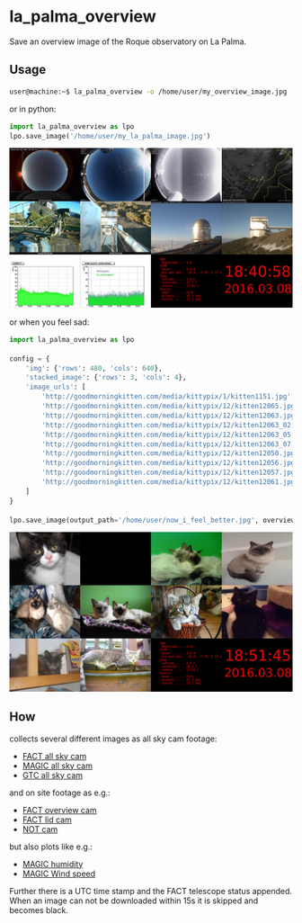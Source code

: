 # la_palma_overview

Save an overview image of the Roque observatory on La Palma.

## Usage
```bash
user@machine:~$ la_palma_overview -o /home/user/my_overview_image.jpg
```

or in python:
```python
import la_palma_overview as lpo
lpo.save_image('/home/user/my_la_palma_image.jpg')
```
![img](example_images/my_image.jpg)

or when you feel sad:
```python
import la_palma_overview as lpo

config = {
    'img': {'rows': 480, 'cols': 640},
    'stacked_image': {'rows': 3, 'cols': 4},
    'image_urls': [
        'http://goodmorningkitten.com/media/kittypix/1/kitten1151.jpg',
        'http://goodmorningkitten.com/media/kittypix/12/kitten12065.jpgg',
        'http://goodmorningkitten.com/media/kittypix/12/kitten12063.jpg',
        'http://goodmorningkitten.com/media/kittypix/12/kitten12063_02.jpg', 
        'http://goodmorningkitten.com/media/kittypix/12/kitten12063_05.jpg',
        'http://goodmorningkitten.com/media/kittypix/12/kitten12063_07.jpg',
        'http://goodmorningkitten.com/media/kittypix/12/kitten12050.jpg',
        'http://goodmorningkitten.com/media/kittypix/12/kitten12056.jpg',
        'http://goodmorningkitten.com/media/kittypix/12/kitten12057.jpg',
        'http://goodmorningkitten.com/media/kittypix/12/kitten12061.jpg'
    ]
}

lpo.save_image(output_path='/home/user/now_i_feel_better.jpg', overview_config=config)
```
![img](example_images/now_i_feel_better.jpg)
## How
collects several different images as all sky cam footage:

- [FACT all sky cam](http://fact-project.org/cam/skycam.php)
- [MAGIC all sky cam](http://www.magic.iac.es/site/weather/AllSkyCurrentImage.JPG)
- [GTC all sky cam](http://www.gtc.iac.es/multimedia/netcam/camaraAllSky.jpg)

and on site footage as e.g.:

- [FACT overview cam](http://www.fact-project.org/cam/cam.php)
- [FACT lid cam](http://www.fact-project.org/cam/lidcam.php)
- [NOT cam](http://iris.not.iac.es/axis-cgi/jpg/image.cgi)

but also plots like e.g.:

- [MAGIC humidity](http://www.magic.iac.es/site/weather/lastHUM6t.jpg)
- [MAGIC Wind speed](http://www.magic.iac.es/site/weather/lastWPK6t.jpg)

Further there is a UTC time stamp and the FACT telescope status appended.
When an image can not be downloaded within 15s it is skipped and becomes black.
